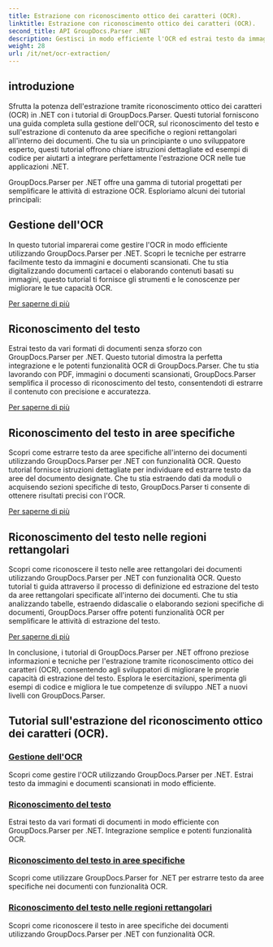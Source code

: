 ```yaml
---
title: Estrazione con riconoscimento ottico dei caratteri (OCR).
linktitle: Estrazione con riconoscimento ottico dei caratteri (OCR).
second_title: API GroupDocs.Parser .NET
description: Gestisci in modo efficiente l'OCR ed estrai testo da immagini e documenti con GroupDocs.Parser per .NET. Migliora oggi stesso le tue capacità OCR!
weight: 28
url: /it/net/ocr-extraction/
---
```


## introduzione

Sfrutta la potenza dell'estrazione tramite riconoscimento ottico dei caratteri (OCR) in .NET con i tutorial di GroupDocs.Parser. Questi tutorial forniscono una guida completa sulla gestione dell'OCR, sul riconoscimento del testo e sull'estrazione di contenuto da aree specifiche o regioni rettangolari all'interno dei documenti. Che tu sia un principiante o uno sviluppatore esperto, questi tutorial offrono chiare istruzioni dettagliate ed esempi di codice per aiutarti a integrare perfettamente l'estrazione OCR nelle tue applicazioni .NET.

GroupDocs.Parser per .NET offre una gamma di tutorial progettati per semplificare le attività di estrazione OCR. Esploriamo alcuni dei tutorial principali:

## Gestione dell'OCR
In questo tutorial imparerai come gestire l'OCR in modo efficiente utilizzando GroupDocs.Parser per .NET. Scopri le tecniche per estrarre facilmente testo da immagini e documenti scansionati. Che tu stia digitalizzando documenti cartacei o elaborando contenuti basati su immagini, questo tutorial ti fornisce gli strumenti e le conoscenze per migliorare le tue capacità OCR.

[Per saperne di più](./handling-ocr/)

## Riconoscimento del testo
Estrai testo da vari formati di documenti senza sforzo con GroupDocs.Parser per .NET. Questo tutorial dimostra la perfetta integrazione e le potenti funzionalità OCR di GroupDocs.Parser. Che tu stia lavorando con PDF, immagini o documenti scansionati, GroupDocs.Parser semplifica il processo di riconoscimento del testo, consentendoti di estrarre il contenuto con precisione e accuratezza.

[Per saperne di più](./recognizing-text/)

## Riconoscimento del testo in aree specifiche
Scopri come estrarre testo da aree specifiche all'interno dei documenti utilizzando GroupDocs.Parser per .NET con funzionalità OCR. Questo tutorial fornisce istruzioni dettagliate per individuare ed estrarre testo da aree del documento designate. Che tu stia estraendo dati da moduli o acquisendo sezioni specifiche di testo, GroupDocs.Parser ti consente di ottenere risultati precisi con l'OCR.

[Per saperne di più](./recognizing-text-in-specific-areas/)

## Riconoscimento del testo nelle regioni rettangolari
Scopri come riconoscere il testo nelle aree rettangolari dei documenti utilizzando GroupDocs.Parser per .NET con funzionalità OCR. Questo tutorial ti guida attraverso il processo di definizione ed estrazione del testo da aree rettangolari specificate all'interno dei documenti. Che tu stia analizzando tabelle, estraendo didascalie o elaborando sezioni specifiche di documenti, GroupDocs.Parser offre potenti funzionalità OCR per semplificare le attività di estrazione del testo.

[Per saperne di più](./recognizing-text-in-rectangular-regions/)

In conclusione, i tutorial di GroupDocs.Parser per .NET offrono preziose informazioni e tecniche per l'estrazione tramite riconoscimento ottico dei caratteri (OCR), consentendo agli sviluppatori di migliorare le proprie capacità di estrazione del testo. Esplora le esercitazioni, sperimenta gli esempi di codice e migliora le tue competenze di sviluppo .NET a nuovi livelli con GroupDocs.Parser.
## Tutorial sull'estrazione del riconoscimento ottico dei caratteri (OCR).
### [Gestione dell'OCR](./handling-ocr/)
Scopri come gestire l'OCR utilizzando GroupDocs.Parser per .NET. Estrai testo da immagini e documenti scansionati in modo efficiente.
### [Riconoscimento del testo](./recognizing-text/)
Estrai testo da vari formati di documenti in modo efficiente con GroupDocs.Parser per .NET. Integrazione semplice e potenti funzionalità OCR.
### [Riconoscimento del testo in aree specifiche](./recognizing-text-in-specific-areas/)
Scopri come utilizzare GroupDocs.Parser for .NET per estrarre testo da aree specifiche nei documenti con funzionalità OCR.
### [Riconoscimento del testo nelle regioni rettangolari](./recognizing-text-in-rectangular-regions/)
Scopri come riconoscere il testo in aree specifiche dei documenti utilizzando GroupDocs.Parser per .NET con funzionalità OCR.